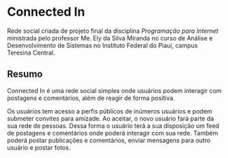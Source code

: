 # Connected In

Rede social criada de projeto final da disciplina _Programação para Internet_ ministrada pelo professor Me. Ely da Silva Miranda no curso de Análise e Desenvolvimento de Sistemas no Instituto Federal do Piauí, campus Teresina Central.

## Resumo

Connected In é uma rede social simples onde usuários podem interagir com postagens e comentários, além de reagir de forma positiva.

Os usuários tem acesso a perfis públicos de inúmeros usuários e podem submeter convites para amizade. Ao aceitar, o novo usuário fará parte da sua rede de pessoas. Dessa forma o usuário terá a sua disposição um feed de postagens e comentários onde poderá interagir com sua rede. Também poderá postar publicações e comentários, enviar mensagens para outro usuário e postar fotos.
